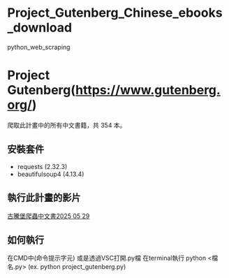# Project_Gutenberg_Chinese_ebooks_download
python_web_scraping


# Project Gutenberg(https://www.gutenberg.org/)
爬取此計畫中的所有中文書籍，共 354 本。

## 安裝套件
- requests (2.32.3)
- beautifulsoup4 (4.13.4)


## 執行此計畫的影片
[古騰堡爬蟲中文書2025 05 29](https://youtu.be/HxKnYqnagXU?si=uUlTcLvZvvDqKHdc)


## 如何執行
在CMD中(命令提示字元)
或是透過VSC打開.py檔
在terminal執行 python <檔名.py> (ex. python project_gutenberg.py)
